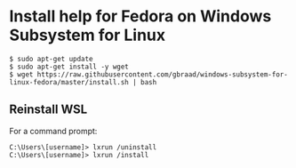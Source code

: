 Install help for Fedora on Windows Subsystem for Linux
======================================================

```
$ sudo apt-get update
$ sudo apt-get install -y wget
$ wget https://raw.githubusercontent.com/gbraad/windows-subsystem-for-linux-fedora/master/install.sh | bash
```


Reinstall WSL
-------------

For a command prompt:

```
C:\Users\[username]> lxrun /uninstall
C:\Users\[username]> lxrun /install
```

